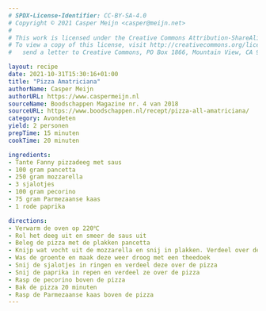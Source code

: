 ```yaml
---
# SPDX-License-Identifier: CC-BY-SA-4.0
# Copyright © 2021 Casper Meijn <casper@meijn.net>
# 
# This work is licensed under the Creative Commons Attribution-ShareAlike 4.0 International License. 
# To view a copy of this license, visit http://creativecommons.org/licenses/by-sa/4.0/ or 
#   send a letter to Creative Commons, PO Box 1866, Mountain View, CA 94042, USA.

layout: recipe
date: 2021-10-31T15:30:16+01:00
title: "Pizza Amatriciana"
authorName: Casper Meijn
authorURL: https://www.caspermeijn.nl
sourceName: Boodschappen Magazine nr. 4 van 2018
sourceURL: https://www.boodschappen.nl/recept/pizza-all-amatriciana/
category: Avondeten
yield: 2 personen
prepTime: 15 minuten
cookTime: 20 minuten 

ingredients:
- Tante Fanny pizzadeeg met saus
- 100 gram pancetta
- 250 gram mozzarella
- 3 sjalotjes
- 100 gram pecorino
- 75 gram Parmezaanse kaas
- 1 rode paprika

directions:
- Verwarm de oven op 220℃
- Rol het deeg uit en smeer de saus uit
- Beleg de pizza met de plakken pancetta
- Knijp wat vocht uit de mozzarella en snij in plakken. Verdeel over de pizza
- Was de groente en maak deze weer droog met een theedoek
- Snij de sjalotjes in ringen en verdeel deze over de pizza
- Snij de paprika in repen en verdeel ze over de pizza
- Rasp de pecorino boven de pizza
- Bak de pizza 20 minuten
- Rasp de Parmezaanse kaas boven de pizza
---
```

